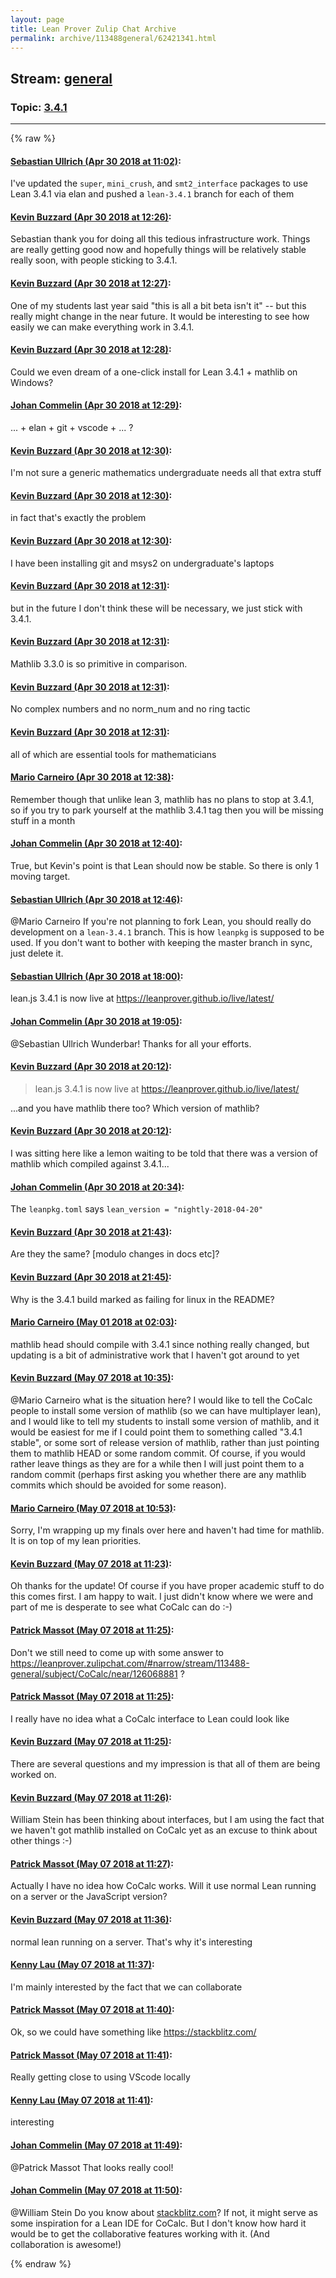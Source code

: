 ```yaml
---
layout: page
title: Lean Prover Zulip Chat Archive 
permalink: archive/113488general/62421341.html
---
```


## Stream: [general](index.html)
### Topic: [3.4.1](62421341.html)

---


{% raw %}
#### [ Sebastian Ullrich (Apr 30 2018 at 11:02)](https://leanprover.zulipchat.com/#narrow/stream/113488-general/topic/3.4.1/near/125885526):
<p>I've updated the <code>super</code>, <code>mini_crush</code>, and <code>smt2_interface</code> packages to use Lean 3.4.1 via elan and pushed a <code>lean-3.4.1</code> branch for each of them</p>

#### [ Kevin Buzzard (Apr 30 2018 at 12:26)](https://leanprover.zulipchat.com/#narrow/stream/113488-general/topic/3.4.1/near/125887912):
<p>Sebastian thank you for doing all this tedious infrastructure work. Things are really getting good now and hopefully things will be relatively stable really soon, with people sticking to 3.4.1.</p>

#### [ Kevin Buzzard (Apr 30 2018 at 12:27)](https://leanprover.zulipchat.com/#narrow/stream/113488-general/topic/3.4.1/near/125887918):
<p>One of my students last year said "this is all a bit beta isn't it" -- but this really might change in the near future. It would be interesting to see how easily we can make everything work in 3.4.1.</p>

#### [ Kevin Buzzard (Apr 30 2018 at 12:28)](https://leanprover.zulipchat.com/#narrow/stream/113488-general/topic/3.4.1/near/125887960):
<p>Could we even dream of a one-click install for Lean 3.4.1 + mathlib on Windows?</p>

#### [ Johan Commelin (Apr 30 2018 at 12:29)](https://leanprover.zulipchat.com/#narrow/stream/113488-general/topic/3.4.1/near/125887971):
<p>... + elan + git + vscode + ... ?</p>

#### [ Kevin Buzzard (Apr 30 2018 at 12:30)](https://leanprover.zulipchat.com/#narrow/stream/113488-general/topic/3.4.1/near/125888024):
<p>I'm not sure a generic mathematics undergraduate needs all that extra stuff</p>

#### [ Kevin Buzzard (Apr 30 2018 at 12:30)](https://leanprover.zulipchat.com/#narrow/stream/113488-general/topic/3.4.1/near/125888033):
<p>in fact that's exactly the problem</p>

#### [ Kevin Buzzard (Apr 30 2018 at 12:30)](https://leanprover.zulipchat.com/#narrow/stream/113488-general/topic/3.4.1/near/125888035):
<p>I have been installing git and msys2 on undergraduate's laptops</p>

#### [ Kevin Buzzard (Apr 30 2018 at 12:31)](https://leanprover.zulipchat.com/#narrow/stream/113488-general/topic/3.4.1/near/125888046):
<p>but in the future I don't think these will be necessary, we just stick with 3.4.1.</p>

#### [ Kevin Buzzard (Apr 30 2018 at 12:31)](https://leanprover.zulipchat.com/#narrow/stream/113488-general/topic/3.4.1/near/125888049):
<p>Mathlib 3.3.0 is so primitive in comparison.</p>

#### [ Kevin Buzzard (Apr 30 2018 at 12:31)](https://leanprover.zulipchat.com/#narrow/stream/113488-general/topic/3.4.1/near/125888051):
<p>No complex numbers and no norm_num and no ring tactic</p>

#### [ Kevin Buzzard (Apr 30 2018 at 12:31)](https://leanprover.zulipchat.com/#narrow/stream/113488-general/topic/3.4.1/near/125888053):
<p>all of which are essential tools for mathematicians</p>

#### [ Mario Carneiro (Apr 30 2018 at 12:38)](https://leanprover.zulipchat.com/#narrow/stream/113488-general/topic/3.4.1/near/125888261):
<p>Remember though that unlike lean 3, mathlib has no plans to stop at 3.4.1, so if you try to park yourself at the mathlib 3.4.1 tag then you will be missing stuff in a month</p>

#### [ Johan Commelin (Apr 30 2018 at 12:40)](https://leanprover.zulipchat.com/#narrow/stream/113488-general/topic/3.4.1/near/125888326):
<p>True, but Kevin's point is that Lean should now be stable. So there is only 1 moving target.</p>

#### [ Sebastian Ullrich (Apr 30 2018 at 12:46)](https://leanprover.zulipchat.com/#narrow/stream/113488-general/topic/3.4.1/near/125888509):
<p><span class="user-mention" data-user-id="110049">@Mario Carneiro</span> If you're not planning to fork Lean, you should really do development on a <code>lean-3.4.1</code> branch. This is how <code>leanpkg</code> is supposed to be used. If you don't want to bother with keeping the master branch in sync, just delete it.</p>

#### [ Sebastian Ullrich (Apr 30 2018 at 18:00)](https://leanprover.zulipchat.com/#narrow/stream/113488-general/topic/3.4.1/near/125899960):
<p>lean.js 3.4.1 is now live at <a href="https://leanprover.github.io/live/latest/" target="_blank" title="https://leanprover.github.io/live/latest/">https://leanprover.github.io/live/latest/</a></p>

#### [ Johan Commelin (Apr 30 2018 at 19:05)](https://leanprover.zulipchat.com/#narrow/stream/113488-general/topic/3.4.1/near/125902587):
<p><span class="user-mention" data-user-id="110024">@Sebastian Ullrich</span> Wunderbar! Thanks for all your efforts.</p>

#### [ Kevin Buzzard (Apr 30 2018 at 20:12)](https://leanprover.zulipchat.com/#narrow/stream/113488-general/topic/3.4.1/near/125905513):
<blockquote>
<p>lean.js 3.4.1 is now live at <a href="https://leanprover.github.io/live/latest/" target="_blank" title="https://leanprover.github.io/live/latest/">https://leanprover.github.io/live/latest/</a></p>
</blockquote>
<p>...and you have mathlib there too? Which version of mathlib?</p>

#### [ Kevin Buzzard (Apr 30 2018 at 20:12)](https://leanprover.zulipchat.com/#narrow/stream/113488-general/topic/3.4.1/near/125905533):
<p>I was sitting here like a lemon waiting to be told that there was a version of mathlib which compiled against 3.4.1...</p>

#### [ Johan Commelin (Apr 30 2018 at 20:34)](https://leanprover.zulipchat.com/#narrow/stream/113488-general/topic/3.4.1/near/125906576):
<p>The <code>leanpkg.toml</code> says <code>lean_version = "nightly-2018-04-20"</code></p>

#### [ Kevin Buzzard (Apr 30 2018 at 21:43)](https://leanprover.zulipchat.com/#narrow/stream/113488-general/topic/3.4.1/near/125909751):
<p>Are they the same? [modulo changes in docs etc]?</p>

#### [ Kevin Buzzard (Apr 30 2018 at 21:45)](https://leanprover.zulipchat.com/#narrow/stream/113488-general/topic/3.4.1/near/125909821):
<p>Why is the 3.4.1 build marked as failing for linux in the README?</p>

#### [ Mario Carneiro (May 01 2018 at 02:03)](https://leanprover.zulipchat.com/#narrow/stream/113488-general/topic/3.4.1/near/125920821):
<p>mathlib head should compile with 3.4.1 since nothing really changed, but updating is a bit of administrative work that I haven't got around to yet</p>

#### [ Kevin Buzzard (May 07 2018 at 10:35)](https://leanprover.zulipchat.com/#narrow/stream/113488-general/topic/3.4.1/near/126206149):
<p><span class="user-mention" data-user-id="110049">@Mario Carneiro</span> what is the situation here? I would like to tell the CoCalc people to install some version of mathlib (so we can have multiplayer lean), and I would like to tell my students to install some version of mathlib, and it would be easiest for me if I could point them to something called "3.4.1 stable", or some sort of release version of mathlib, rather than just pointing them to mathlib HEAD or some random commit. Of course, if you would rather leave things as they are for a while then I will just point them to a random commit (perhaps first asking you whether there are any mathlib commits which should be avoided for some reason).</p>

#### [ Mario Carneiro (May 07 2018 at 10:53)](https://leanprover.zulipchat.com/#narrow/stream/113488-general/topic/3.4.1/near/126206666):
<p>Sorry, I'm wrapping up my finals over here and haven't had time for mathlib. It is on top of my lean priorities.</p>

#### [ Kevin Buzzard (May 07 2018 at 11:23)](https://leanprover.zulipchat.com/#narrow/stream/113488-general/topic/3.4.1/near/126207559):
<p>Oh thanks for the update! Of course if you have proper academic stuff to do this comes first. I am happy to wait. I just didn't know where we were and part of me is desperate to see what CoCalc can do :-)</p>

#### [ Patrick Massot (May 07 2018 at 11:25)](https://leanprover.zulipchat.com/#narrow/stream/113488-general/topic/3.4.1/near/126207615):
<p>Don't we still need to come up with some answer to <a href="#narrow/stream/113488-general/subject/CoCalc/near/126068881" title="#narrow/stream/113488-general/subject/CoCalc/near/126068881">https://leanprover.zulipchat.com/#narrow/stream/113488-general/subject/CoCalc/near/126068881</a> ?</p>

#### [ Patrick Massot (May 07 2018 at 11:25)](https://leanprover.zulipchat.com/#narrow/stream/113488-general/topic/3.4.1/near/126207619):
<p>I really have no idea what a CoCalc interface to Lean could look like</p>

#### [ Kevin Buzzard (May 07 2018 at 11:25)](https://leanprover.zulipchat.com/#narrow/stream/113488-general/topic/3.4.1/near/126207620):
<p>There are several questions and my impression is that all of them are being worked on.</p>

#### [ Kevin Buzzard (May 07 2018 at 11:26)](https://leanprover.zulipchat.com/#narrow/stream/113488-general/topic/3.4.1/near/126207664):
<p>William Stein has been thinking about interfaces, but I am using the fact that we haven't got mathlib installed on CoCalc yet as an excuse to think about other things :-)</p>

#### [ Patrick Massot (May 07 2018 at 11:27)](https://leanprover.zulipchat.com/#narrow/stream/113488-general/topic/3.4.1/near/126207678):
<p>Actually I have no idea how CoCalc works. Will it use normal Lean running on a server or the JavaScript version?</p>

#### [ Kevin Buzzard (May 07 2018 at 11:36)](https://leanprover.zulipchat.com/#narrow/stream/113488-general/topic/3.4.1/near/126208011):
<p>normal lean running on a server. That's why it's interesting</p>

#### [ Kenny Lau (May 07 2018 at 11:37)](https://leanprover.zulipchat.com/#narrow/stream/113488-general/topic/3.4.1/near/126208019):
<p>I'm mainly interested by the fact that we can collaborate</p>

#### [ Patrick Massot (May 07 2018 at 11:40)](https://leanprover.zulipchat.com/#narrow/stream/113488-general/topic/3.4.1/near/126208166):
<p>Ok, so we could have something like <a href="https://stackblitz.com/" target="_blank" title="https://stackblitz.com/">https://stackblitz.com/</a></p>

#### [ Patrick Massot (May 07 2018 at 11:41)](https://leanprover.zulipchat.com/#narrow/stream/113488-general/topic/3.4.1/near/126208172):
<p>Really getting close to using VScode locally</p>

#### [ Kenny Lau (May 07 2018 at 11:41)](https://leanprover.zulipchat.com/#narrow/stream/113488-general/topic/3.4.1/near/126208179):
<p>interesting</p>

#### [ Johan Commelin (May 07 2018 at 11:49)](https://leanprover.zulipchat.com/#narrow/stream/113488-general/topic/3.4.1/near/126208467):
<p><span class="user-mention" data-user-id="110031">@Patrick Massot</span> That looks really cool!</p>

#### [ Johan Commelin (May 07 2018 at 11:50)](https://leanprover.zulipchat.com/#narrow/stream/113488-general/topic/3.4.1/near/126208526):
<p><span class="user-mention" data-user-id="116034">@William Stein</span> Do you know about <a href="http://stackblitz.com" target="_blank" title="http://stackblitz.com">stackblitz.com</a>? If not, it might serve as some inspiration for a Lean IDE for CoCalc. But I don't know how hard it would be to get the collaborative features working with it. (And collaboration is awesome!)</p>


{% endraw %}
